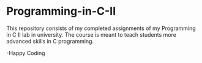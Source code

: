 # Programming-in-C-II

This repository consists of my completed assignments of my Programming in C II lab in university. The course is meant to
teach students more advanced skills in C programming.

-Happy Coding
